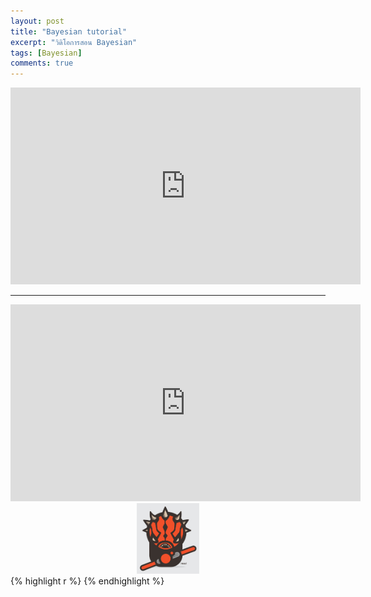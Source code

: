 ```yaml
---
layout: post
title: "Bayesian tutorial"
excerpt: "วิดิโอการสอน Bayesian"
tags: [Bayesian]
comments: true
---
```


<iframe width="560" height="315" src="https://www.youtube.com/embed/iRVn_EO0oR4" frameborder="0" allowfullscreen></iframe>

<hr/>

<iframe width="560" height="315" src="https://www.youtube.com/embed/8sdNQsAFtbc" frameborder="0" allowfullscreen></iframe>


<div style = "text-align:center"><img src ="/images/blog/sithsig.png" width = "100"></div>
{% highlight r %}
{% endhighlight %}
